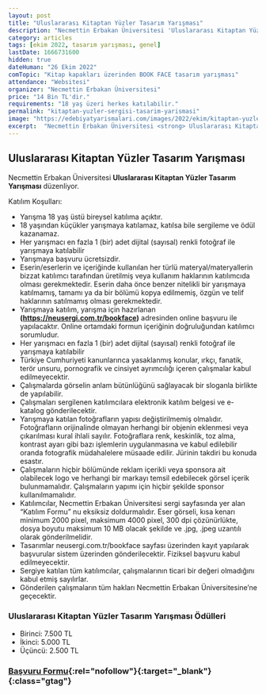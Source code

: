 ```yaml
---
layout: post
title: "Uluslararası Kitaptan Yüzler Tasarım Yarışması"
description: "Necmettin Erbakan Üniversitesi 'Uluslararası Kitaptan Yüzler Tasarım Yarışması' düzenliyor."
category: articles
tags: [ekim 2022, tasarım yarışması, genel]
lastDate: 1666731600
hidden: true
dateHuman: "26 Ekim 2022"
comTopic: "Kitap kapakları üzerinden BOOK FACE tasarım yarışması"
attendance: "Websitesi"
organizer: "Necmettin Erbakan Üniversitesi"
price: "14 Bin TL'dir."
requirements: "18 yaş üzeri herkes katılabilir."
permalink: "kitaptan-yuzler-sergisi-tasarim-yarismasi"
image: "https://edebiyatyarismalari.com/images/2022/ekim/kitaptan-yuzler-sergisi-tasarim-yarismasi.jpg"
excerpt:  "Necmettin Erbakan Üniversitesi <strong> Uluslararası Kitaptan Yüzler Tasarım Yarışması </strong> düzenliyor."
---
```


## Uluslararası Kitaptan Yüzler Tasarım Yarışması
Necmettin Erbakan Üniversitesi **Uluslararası Kitaptan Yüzler Tasarım Yarışması** düzenliyor.  

Katılım Koşulları:
- Yarışma 18 yaş üstü bireysel katılıma açıktır.
- 18 yaşından küçükler yarışmaya katılamaz, katılsa bile sergileme ve ödül kazanamaz.
- Her yarışmacı en fazla 1 (bir) adet dijital (sayısal) renkli fotoğraf ile yarışmaya katılabilir
- Yarışmaya başvuru ücretsizdir. 
- Eserin/eserlerin ve içeriğinde kullanılan her türlü materyal/materyallerin bizzat katılımcı tarafından üretilmiş veya kullanım haklarının katılımcıda olması gerekmektedir. Eserin daha önce benzer nitelikli bir yarışmaya katılmamış, tamamı ya da bir bölümü kopya edilmemiş, özgün ve telif haklarının satılmamış olması
gerekmektedir.
- Yarışmaya katılım, yarışma için hazırlanan **(https://neusergi.com.tr/bookface)** adresinden online başvuru ile yapılacaktır. Online ortamdaki formun içeriğinin doğruluğundan katılımcı sorumludur.
- Her yarışmacı en fazla 1 (bir) adet dijital (sayısal) renkli fotoğraf ile yarışmaya katılabilir
- Türkiye Cumhuriyeti kanunlarınca yasaklanmış konular, ırkçı, fanatik, terör unsuru, pornografik ve cinsiyet ayrımcılığı içeren çalışmalar kabul edilmeyecektir.
- Çalışmalarda görselin anlam bütünlüğünü sağlayacak bir sloganla birlikte de yapılabilir.
- Çalışmaları sergilenen katılımcılara elektronik katılım belgesi ve e-katalog gönderilecektir.
- Yarışmaya katılan fotoğrafların yapısı değiştirilmemiş olmalıdır. Fotoğrafların orijinalinde olmayan herhangi bir objenin eklenmesi veya çıkarılması kural ihlali sayılır. Fotoğraflara renk, keskinlik, toz alma, kontrast ayarı gibi bazı işlemlerin uygulanmasına ve kabul edilebilir oranda fotografik müdahalelere müsaade edilir. Jürinin takdiri bu konuda esastır.
- Çalışmaların hiçbir bölümünde reklam içerikli veya sponsora ait olabilecek logo ve herhangi bir markayı temsil edebilecek görsel içerik bulunmamalıdır. Çalışmaların yapımı için hiçbir şekilde sponsor kullanılmamalıdır.
- Katılımcılar, Necmettin Erbakan Üniversitesi sergi sayfasında yer alan “Katılım Formu” nu eksiksiz doldurmalıdır. Eser görseli, kısa kenarı minimum 2000 pixel, maksimum 4000 pixel, 300 dpi çözünürlükte, dosya boyutu maksimum 10 MB olacak şekilde ve .jpg, .jpeg uzantılı olarak gönderilmelidir.
- Tasarımlar neusergi.com.tr/bookface sayfası üzerinden kayıt yapılarak başvurular sistem üzerinden gönderilecektir. Fiziksel başvuru kabul edilmeyecektir.
- Sergiye katılan tüm katılımcılar, çalışmalarının ticari bir değeri olmadığını kabul etmiş sayılırlar.
- Gönderilen çalışmaların tüm hakları Necmettin Erbakan Üniversitesine’ne geçecektir.


### Uluslararası Kitaptan Yüzler Tasarım Yarışması Ödülleri
- Birinci: 7.500 TL
- İkinci: 5.000 TL
- Üçüncü: 2.500 TL


### [Başvuru Formu](https://neusergi.com.tr/bookface#kayit/?ref=edebiyatyarismalari.com){:rel="nofollow"}{:target="_blank"}{:class="gtag"}